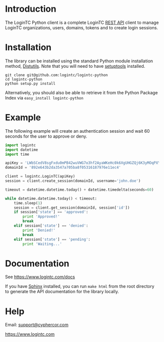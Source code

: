 Introduction
============

The LoginTC Python client is a complete LoginTC [REST API][rest-api] client to manage LoginTC organizations, users, domains, tokens and to create login sessions.

Installation
============

The library can be installed using the standard Python module installation method, [Distutils](http://docs.python.org/2/install/index.html). Note that you will need to have [setuptools](https://pypi.python.org/pypi/setuptools) installed.

    git clone git@github.com:logintc/logintc-python
    cd logintc-python
    python setup.py install

Alternatively, you should also be able to retrieve it from the Python Package Index via `easy_install logintc-python`

Example
=======

The following example will create an authentication session and wait 60 seconds for the user to approve or deny.

```python
import logintc
import datetime
import time

apiKey = 'LWbSCedV8sgFxdu0mPB42wuVWG7o3hf2AyaWKeHc0k6XgUHGZQj6K3yMOqPXY4Fq'
domainId = '892e643b2da3547a705ba8f05316187976e11ec4'

client = logintc.LoginTC(apiKey)
session = client.create_session(domainId, username='john.doe')

timeout = datetime.datetime.today() + datetime.timedelta(seconds=60)

while datetime.datetime.today() < timeout:
    time.sleep(1)
    session = client.get_session(domainId, session['id'])
    if session['state'] == 'approved':
        print 'Approved!'
        break
    elif session['state'] == 'denied':
        print 'Denied!'
        break
    elif session['state'] == 'pending':
        print 'Waiting...'
```

Documentation
=============

See <https://www.logintc.com/docs>

If you have [Sphinx](http://sphinx-doc.org/) installed, you can run `make html` from the root directory to generate the API documentation for the library locally.

Help
====

Email: <support@cyphercor.com>

<https://www.logintc.com>

[rest-api]: https://www.logintc.com/docs/rest-api
